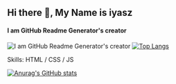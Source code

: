 ## Hi there 👋, My Name is iyasz
#### I am GitHub Readme Generator's creator
![I am GitHub Readme Generator's creator](https://arturssmirnovs.github.io/github-profile-readme-generator/images/banner.png)
[![Top Langs](https://github-readme-stats.vercel.app/api/top-langs/?username=iyasz)](https://github.com/anuraghazra/github-readme-stats)


Skills: HTML / CSS / JS 

[![Anurag's GitHub stats](https://github-readme-stats.vercel.app/api?username=iyasz)](https://github.com/anuraghazra/github-readme-stats)
